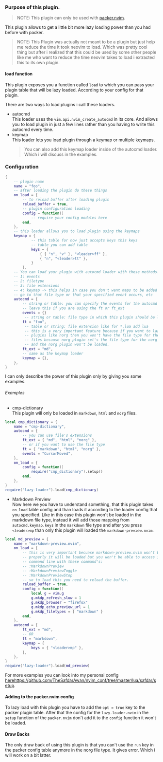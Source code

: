 ### Purpose of this plugin.

> NOTE: This plugin can only be used with [packer.nvim](https://github.com/wbthomason/packer.nvim).

This plugin allows to get a little bit more lazy loading power than you had
before with packer.

> NOTE: This Plugin was actually not meant to be a plugin but just help me reduce
> the time it took neovim to load. Which was pretty cool thing but after i
> realized that this could be used by some other people like me who want to
> reduce the time neovim takes to load i extracted this to its own plugin.

#### load function

This plugin exposes you a function called `load` to which you can pass your
plugin table that will be lazy loaded. According to your config for that plugin.

There are two ways to load plugins i call these loaders.

- autocmd<br>
  This loader uses the `vim.api.nvim_create_autocmd` in its core. And allows
  you to load plugin in just a few lines rather than you having to write this
  autocmd every time.
- keymap<br>
  This loader lets you load plugin through a keymap or multiple keymaps.
  > You can also add this keymap loader inside of the autocmd loader. Which i will
  > discuss in the examples.

### Configuration

```lua
{
    -- plugin name
    name = "foo",
    -- after loading the plugin do these things
    on_load = {
        -- to reload buffer after loading plugin
        reload_buffer = true,
        -- plugin configuration loading
        config = function()
            -- require your config modules here
        end,
    },
    -- this loader allows you to load plugin using the keymaps
    keymap = {
            -- this table for now just accepts keys this keys
            -- table you can add table
            keys = {
                { { "n", "v" }, "<leader>ff" },
                { "n", "<leader>tt" },
            }
        },
    -- You can load your plugin with autocmd loader with these methods:
    -- 1: events
    -- 2: filetype
    -- 3: file extensions
    -- 4: keymap -> this helps in case you don't want maps to be added before you
    -- go to that file type or that your specified event occurs, etc
    autocmd = {
        -- string or table: you can specify the events for the autocmd or you can
        -- leave this if you are using the ft or ft_ext
        events = {}
         -- string or table: file type in which this plugin should be loaded
        ft = "foo",
         -- table or string: file extension like for *.lua add lua
         -- this is a very important feature because if you want to lazy load the
         -- plugins like norg then you won't have the file type for the norg
         -- files because norg plugin set's the file type for the norg fiels
         -- and the norg plugin won't be loaded.
        ft_ext = "md",
        -- same as the keymap loader
        keymap = {},
    },
}
```

I can only describe the power of this plugin only by giving you some examples.

###### Examples

- cmp-dictionary<br>
  This plugin will only be loaded in `markdown`, `html` and `norg` files.

```lua
local cmp_dictionary = {
    name = "cmp-dictionary",
    autocmd = {
        -- you can use file's extensions
        ft_ext = { "md", "html", "norg" },
        -- or if you want to use the file type
        ft = { "markdown", "html", "norg" },
        events = "CursorMoved",
    },
    on_load = {
        config = function()
            require("cmp_dictionary").setup()
        end,
    },
}
require("lazy-loader").load(cmp_dictionary)
```

- Markdown Preview<br>
  Now here we you have to understand something, that this plugin takes `on_load`
  table config and than loads it according to the loader config that you specified. Like
  in this case this plugin won't be loaded in the markdown file type, instead it
  will add those mapping from `autocmd.keymap.keys` in the `markdown` file type and after
  you press `<leader>mp` than only this plugin will loaded the `markdown-preview.nvim`.

```lua
local md_preview = {
    name = "markdown-preview.nvim",
    on_load = {
        -- this is very important becuase markdown-preview.nvim won't be loaded
        -- properly it will be loaded but you won't be able to access it from
        -- command line with these command's:
        -- :MarkdownPreview
        -- :MarkdownPreviewToggle
        -- :MarkdownPreviewStop
        -- so to load this you need to reload the buffer.
        reload_buffer = true,
        config = function()
            local g = vim.g
            g.mkdp_refresh_slow = 1
            g.mkdp_browser = "firefox"
            g.mkdp_echo_preview_url = 1
            g.mkdp_filetypes = { "markdown" }
        end,
    },
    autocmd = {
        ft_ext = "md",
        -- OR
        ft = "markdown",
        keymap = {
            keys = { "<leader>mp" },
        },
    },
}
require("lazy-loader").load(md_preview)
```

For more examples you can look into my personal config [here]()https://github.com/TheSafdarAwan/nvim_conf/tree/master/lua/safdar/setup.

#### Adding to the packer.nvim config

To lazy load with this plugin you have to add the `opt = true` key to the packer
plugin table. After that the config for the `lazy-loader.nvim` in the `setup`
function of the `packer.nvim` don't add it to the `config` function it won't be
loaded.

#### Draw Backs

The only draw back of using this plugin is that you can't use the `run` key in
the packer config table anymore in the norg file type. It gives error. Which i
will work on a bit latter.
